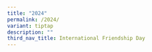 ```yaml
---
title: "2024"
permalink: /2024/
variant: tiptap
description: ""
third_nav_title: International Friendship Day
---
```

<p></p>